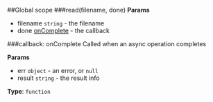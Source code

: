 ##Global scope
<a name="read"></a>
###read(filename, done)
**Params**

- filename `string` - the filename
- done [onComplete](#onComplete) - the callback

<a name="onComplete"></a>
###callback: onComplete
Called when an async operation completes

**Params**

- err `object` - an error, or `null`
- result `string` - the result info

**Type**: `function`  
